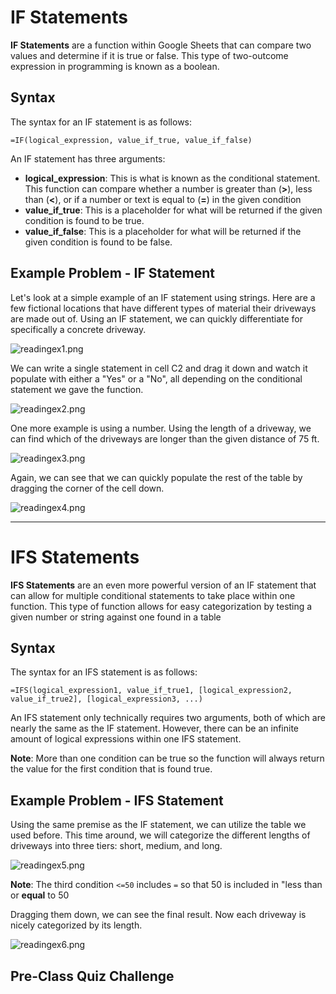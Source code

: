# IF Statements

**IF Statements** are a function within Google Sheets that can compare two values and determine if it is true or false. This type of two-outcome expression in programming is known as a boolean.

## Syntax

The syntax for an IF statement is as follows:

```=IF(logical_expression, value_if_true, value_if_false)```

An IF statement has three arguments:

- **logical_expression**: This is what is known as the conditional statement. This function can compare whether a number is greater than (**>**), less than (**<**), or if a number or text is equal to (**=**) in the given condition
- **value_if_true**: This is a placeholder for what will be returned if the given condition is found to be true.
- **value_if_false**: This is a placeholder for what will be returned if the given condition is found to be false.

## Example Problem - IF Statement

Let's look at a simple example of an IF statement using strings. Here are a few fictional locations that have different types of material their driveways are made out of. Using an IF statement, we can quickly differentiate for specifically a concrete driveway.

![readingex1.png](images/readingex1.png)

We can write a single statement in cell C2 and drag it down and watch it populate with either a "Yes" or a "No", all depending on the conditional statement we gave the function.

![readingex2.png](images/readingex2.png)

One more example is using a number. Using the length of a driveway, we can find which of the driveways are longer than the given distance of 75 ft.

![readingex3.png](images/readingex3.png)

Again, we can see that we can quickly populate the rest of the table by dragging the corner of the cell down.

![readingex4.png](images/readingex4.png)

---

# IFS Statements

**IFS Statements** are an even more powerful version of an IF statement that can allow for multiple conditional statements to take place within one function. This type of function allows for easy categorization by testing a given number or string against one found in a table

## Syntax

The syntax for an IFS statement is as follows:

```=IFS(logical_expression1, value_if_true1, [logical_expression2, value_if_true2], [logical_expression3, ...)```

An IFS statement only technically requires two arguments, both of which are nearly the same as the IF statement. However, there can be an infinite amount of logical expressions within one IFS statement.

**Note**: More than one condition can be true so the function will always return the value for the first condition that is found true.

## Example Problem - IFS Statement

Using the same premise as the IF statement, we can utilize the table we used before. This time around, we will categorize the different lengths of driveways into three tiers: short, medium, and long.

![readingex5.png](images/readingex5.png)

**Note**: The third condition ```<=50``` includes ```=``` so that 50 is included in "less than or **equal** to 50

Dragging them down, we can see the final result. Now each driveway is nicely categorized by its length.

![readingex6.png](images/readingex6.png)

## Pre-Class Quiz Challenge
